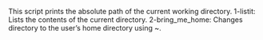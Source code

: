 This script prints the absolute path of the current working directory.
1-listit: Lists the contents of the current directory.
2-bring_me_home: Changes directory to the user’s home directory using ~.
